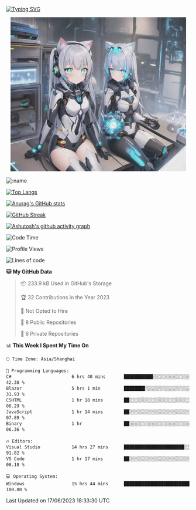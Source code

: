 [![Typing SVG](https://readme-typing-svg.demolab.com?font=Fira+Code&pause=1000&color=F78FDE&width=435&lines=%E6%AC%A2%E8%BF%8E%E5%A4%A7%E4%BD%AC%E6%9D%A5%E8%AE%BF0v0)](https://git.io/typing-svg)


<p align="center">
  <a href="https://github.com/qq583044063qq"><img src="banner.png" alt="qq583044063qq Banner"></a>
</p>



![:name](https://count.getloli.com/get/@hk416?theme=rule34)

[![Top Langs](https://github-readme-stats.vercel.app/api/top-langs/?username=qq583044063qq&locale=cn&hide=javascript,html,css&theme=tokyonight)](https://github.com/anuraghazra/github-readme-stats)

[![Anurag's GitHub stats](https://github-readme-stats.vercel.app/api?username=qq583044063qq&count_private=true&show_icons=true&locale=cn&theme=tokyonight)](https://github.com/anuraghazra/github-readme-stats)

[![GitHub Streak](https://streak-stats.demolab.com/?user=qq583044063qq&locale=zh_Hans&theme=tokyonight)](https://git.io/streak-stats)

[![Ashutosh's github activity graph](https://github-readme-activity-graph.vercel.app/graph?username=qq583044063qq&theme=tokyo-night)](https://github.com/ashutosh00710/github-readme-activity-graph)

<!--START_SECTION:waka-->
![Code Time](http://img.shields.io/badge/Code%20Time-30%20hrs%2022%20mins-blue)

![Profile Views](http://img.shields.io/badge/Profile%20Views-226-blue)

![Lines of code](https://img.shields.io/badge/From%20Hello%20World%20I%27ve%20Written-904.7%20thousand%20lines%20of%20code-blue)

**🐱 My GitHub Data** 

> 📦 233.9 kB Used in GitHub's Storage 
 > 
> 🏆 32 Contributions in the Year 2023
 > 
> 🚫 Not Opted to Hire
 > 
> 📜 8 Public Repositories 
 > 
> 🔑 6 Private Repositories 
 > 
📊 **This Week I Spent My Time On** 

```text
🕑︎ Time Zone: Asia/Shanghai

💬 Programming Languages: 
C#                       6 hrs 40 mins       ███████████░░░░░░░░░░░░░░   42.38 % 
Blazor                   5 hrs 1 min         ████████░░░░░░░░░░░░░░░░░   31.93 % 
CSHTML                   1 hr 18 mins        ██░░░░░░░░░░░░░░░░░░░░░░░   08.29 % 
JavaScript               1 hr 14 mins        ██░░░░░░░░░░░░░░░░░░░░░░░   07.89 % 
Binary                   1 hr                ██░░░░░░░░░░░░░░░░░░░░░░░   06.36 % 

🔥 Editors: 
Visual Studio            14 hrs 27 mins      ███████████████████████░░   91.82 % 
VS Code                  1 hr 17 mins        ██░░░░░░░░░░░░░░░░░░░░░░░   08.18 % 

💻 Operating System: 
Windows                  15 hrs 44 mins      █████████████████████████   100.00 % 
```


 Last Updated on 17/06/2023 18:33:30 UTC
<!--END_SECTION:waka-->
